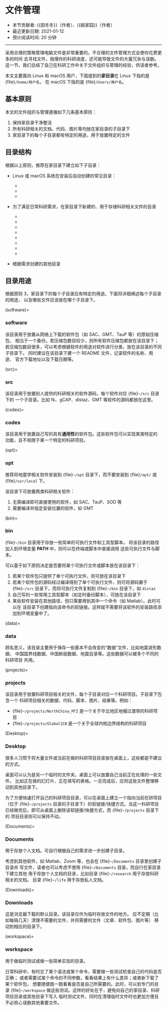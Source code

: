 # 文件管理

- 本节贡献者: {{田冬冬}}（作者）、{{姚家园}}（作者）
- 最近更新日期: 2021-01-12
- 预计阅读时间: 20 分钟

---

采用合理的策略管理电脑文件是非常重要的。不合理的文件管理方式会使你花费更多的时间
去寻找文件，拖慢你的科研进度，还可能导致文件的大量冗余与误删。
这一节，我们总结了自己在科研工作中关于文件组织与管理的经验，供读者参考。

本文主要面向 Linux 和 macOS 用户，下面提到的**家目录**在 Linux 下指的是 {file}`/home/用户名`，
在 macOS 下指的是 {file}`/Users/用户名`。

## 基本原则

本文的文件组织与管理遵循如下几条基本原则：

1. 保持家目录干净整洁
2. 所有科研相关的文档、代码、图片等均放在家目录的子目录下
3. 家目录下的每个子目录都有特定的用途，用于放置特定的文件

## 目录结构

根据以上原则，推荐在家目录下建立如下子目录：

- Linux 或 macOS 系统在安装后自动创建的常见目录：

  - [](Desktop)
  - [](Documents)
  - [](Downloads)

- 为了满足日常科研需求，在家目录下新建的、用于存储科研相关文件的目录

  - [](software)
  - [](src)
  - [](codes)
  - [](opt)
  - [](bin)
  - [](data)
  - [](projects)
  - [](workspace)

- 根据需求创建的其他目录

## 目录用途

根据原则 3，家目录下的每个子目录应有特定的用途。下面将详细阐述每个子目录的用途，
以及哪些文件应该放在哪个子目录下。

(software)=
### software

该目录用于放置从网络上下载的软件包（如 SAC、GMT、TauP 等）的原始压缩包，
相当于一个备份。若压缩包数目较少，则所有软件压缩包都放在该目录下；
若压缩包数目很多，可以考虑根据软件的用途对软件进行分类，放在该目录的不同子目录下。
同时建议在该目录下建一个 README 文件，记录软件的名称、用途、
官方下载地址以及下载日期等。

(src)=
### src

该目录用于放置别人提供的科研相关的软件源码，每个软件对应 {file}`~/src` 目录下的
一个子目录。比如 fk、gCAP、distaz、GMT 等软件的源码都放在这里。

(codes)=
### codes

该目录用于放置自己写的具有**通用性**的软件包。这些软件包可以实现某类特定的
功能，且不局限于某一个特定的科研项目。

(opt)=
### opt

推荐将地震学相关软件安装到 {file}`~/opt` 目录下，而不要安装到
{file}`/opt/` 或 {file}`/usr/local` 下。

该目录下可放置两类科研相关软件：

1. 无需编译即可直接使用的软件，如 SAC、TauP、SOD 等
2. 需要编译并指定安装位置的软件，如 GMT

(bin)=
### bin

{file}`~/bin` 目录用于存放一些简单的可执行文件和工具型脚本。
将该目录的路径加入到环境变量 **PATH** 中，则可以在终端或脚本中直接调用
这些可执行文件与脚本。

可以基于如下原则决定是否要将某个可执行文件或脚本放在该目录下：

1. 若某个软件包只提供了单个可执行文件，则可放在该目录下
2. 若某个软件包的源码经过编译得到了单个可执行文件，则可将源码置于 {file}`~/src`
   目录下，而将可执行文件复制到 {file}`~/bin` 目录下，如 `distaz`
3. 自己写的一些常用工具型脚本（如定时备份脚本），可放在该目录下
4. 某些软件安装在其他路径，但只需要用到其中一个命令（如 Matlab）。此时可以在
   该目录下创建指向该命令的软链接。这样就不需要将该软件的安装路径添加到环境变量中了。

(data)=
### data

顾名思义，该目录主要用于保存一些基本不会改变的“数据”文件，比如地震波形数据、
中国国界线数据、中国断层数据、地震目录等。这些数据可以被多个不同的科研项目
共用。

(projects)=
### projects

该目录用于放置科研项目相关的文件，每个子目录对应一个科研项目。子目录下包含一个
科研项目相关的数据、代码、脚本、图片、结果等。例如：

- {file}`~/projects/NorthChina_MTZ` 是一个关于华北地区地幔过渡带的科研项目
- {file}`~/projects/GlobalICB` 是一个关于全球内核边界结构的科研项目

(Desktop)=
### Desktop

很多人习惯于将大量文件或当前在做的科研项目目录放在桌面上，这些都是不建议的方式。

桌面可以认为是另一个临时的文件夹。桌面上可以放置自己当前正在处理的一些文件，
比如正在做的幻灯片、正在填写的表格。一旦完成后，应将这些文件整理移动到其他目录下。

为了方便快速打开自己的科研项目目录，可以在桌面上建立一个指向当前在研项目
（位于 {file}`~/projects` 目录的子目录下）的软链接/快捷方式。当这一科研项目
已经做完后，即可从桌面上删除该软链接/快捷方式，而 {file}`~/projects` 目录下的
项目目录则可以保持不动。

(Documents)=
### Documents

用于存放个人文档。可自行根据自己的需求进一步创建子目录。

考虑到其他软件，如 Matlab、Zoom 等，也会在 {file}`~/Documents` 目录里创建子目录并
写文件，读者也可以考虑不使用 {file}`~/Documents` 目录，而自行在家目录下建立其他
用于存放个人文档的目录，比如目录 {file}`~/research` 用于存放科研相关的文档，
目录 {file}`~/life` 用于存放私人文档。

(Downloads)=
### Downloads

这是浏览器下载的默认目录。该目录仅作为临时存放文件的地方。
应不定期（比如每隔几天）清理不需要的文件，并将需要的文件（文章、软件包、图片等）
移动到相应的目录下。

(workspace)=
### workspace

用于做临时测试或做一些简单实验的目录。

日常科研中，有时忘了某个语法或某个命令，需要做一些测试检查自己的代码是否正确；
或者需要试某个命令的不同参数，看看结果上有什么差异；或者新下载了某个软件包，
想要随便跑一跑看看是否是自己所需要的。此时，可以到专门的目录 {file}`~/workspace`
做这些测试。这样的好处在于，避免向自己的家目录、科研项目目录或其他目录下写入
临时测试文件，同时在清理临时文件时也更加方便且不必担心误删其他重要文件。
